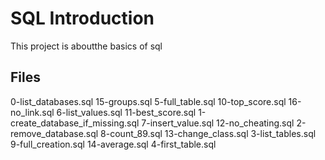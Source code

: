 # SQL Introduction
This project is aboutthe basics of sql

## Files
0-list_databases.sql  15-groups.sql                     5-full_table.sql
10-top_score.sql      16-no_link.sql                    6-list_values.sql
11-best_score.sql     1-create_database_if_missing.sql  7-insert_value.sql
12-no_cheating.sql    2-remove_database.sql             8-count_89.sql
13-change_class.sql   3-list_tables.sql                 9-full_creation.sql
14-average.sql        4-first_table.sql
